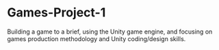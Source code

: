 # Games-Project-1
Building a game to a brief, using the Unity game engine, and focusing on games production methodology and Unity coding/design skills.
